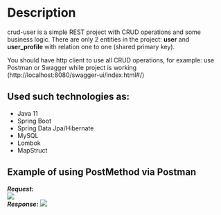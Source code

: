 # Description
crud-user is a simple REST project with CRUD operations and some business logic.
There are only 2 entities in the project: **user** and **user_profile** with relation one to one (shared primary key).

You should have http client to use all CRUD operations, for example: use Postman or Swagger while project is working (http://localhost:8080/swagger-ui/index.html#/)

## Used such technologies as:

* Java 11
* Spring Boot
* Spring Data Jpa/Hibernate
* MySQL
* Lombok
* MapStruct

## Example of using PostMethod via Postman
***Request:***
<br/>
<img src="https://i.imgur.com/3fj5cm5.png"/>
<br/>
***Response:***
<img src="https://i.imgur.com/zTGGVhJ.png"/>
